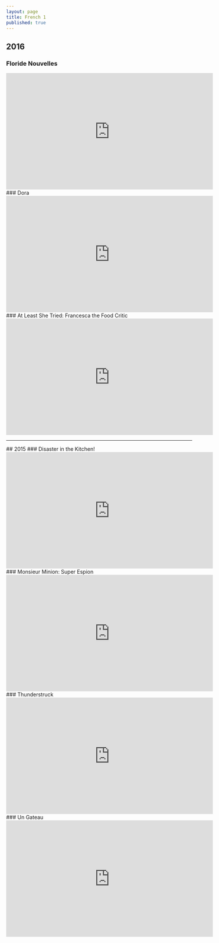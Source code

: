 ```yaml
---
layout: page
title: French 1
published: true
---
```

## 2016
### Floride Nouvelles
<iframe width="560" height="315" src="https://www.youtube.com/embed/I1aamHEroP8" frameborder="0" allowfullscreen></iframe>
### Dora
<iframe width="560" height="315" src="https://www.youtube.com/embed/IbGpTXolYZ8" frameborder="0" allowfullscreen></iframe>
### At Least She Tried: Francesca the Food Critic
<iframe width="560" height="315" src="https://www.youtube.com/embed/cXjMEpChL-s" frameborder="0" allowfullscreen></iframe>
<hr>
## 2015
### Disaster in the Kitchen!
<iframe width="560" height="315" src="https://www.youtube.com/embed/ja1CfCgxi-I" frameborder="0" allowfullscreen></iframe>
### Monsieur Minion: Super Espion
<iframe width="560" height="315" src="https://www.youtube.com/embed/H0xHV6a8N0k" frameborder="0" allowfullscreen></iframe>
### Thunderstruck
<iframe width="560" height="315" src="https://www.youtube.com/embed/nzWmWfwid5w" frameborder="0" allowfullscreen></iframe>
### Un Gateau
<iframe width="560" height="315" src="https://www.youtube.com/embed/sJVRoCdDt7g" frameborder="0" allowfullscreen></iframe>
